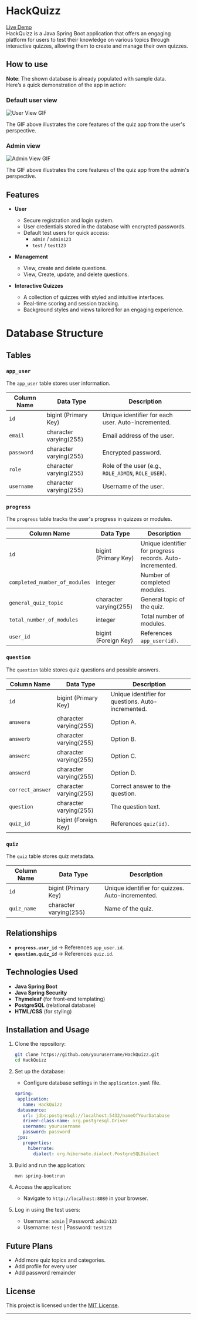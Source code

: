 
# HackQuizz
[Live Demo](https://www.filipsanecki.pl/HackQuizz/) <br>
HackQuizz is a Java Spring Boot application that offers an engaging platform for users to test their knowledge on various topics through interactive quizzes, allowing them to create and manage their own quizzes.
## How to use 
**Note**: The shown database is already populated with sample data.
<br>Here’s a quick demonstration of the app in action:

### Default user view 

![User View GIF](./screenshots/user-view.gif)

The GIF above illustrates the core features of the quiz app from the user's perspective.

### Admin view 
![Admin View GIF](./screenshots/admin-view.gif)


The GIF above illustrates the core features of the quiz app from the admin's perspective.
## Features

- **User**
  - Secure registration and login system.
  - User credentials stored in the database with encrypted passwords.
  - Default test users for quick access:
    - `admin` / `admin123`
    - `test` / `test123`
  
- **Management**
  - View, create and delete questions.
  - View, Create, update, and delete questions.

- **Interactive Quizzes**
  - A collection of quizzes with styled and intuitive interfaces.
  - Real-time scoring and session tracking.
  - Background styles and views tailored for an engaging experience.

# Database Structure



## Tables

### `app_user`
The `app_user` table stores user information.

| Column Name   | Data Type               | Description                                   |
|---------------|-------------------------|-----------------------------------------------|
| `id`          | bigint (Primary Key)     | Unique identifier for each user. Auto-incremented. |
| `email`       | character varying(255)   | Email address of the user.                   |
| `password`    | character varying(255)   | Encrypted password.                          |
| `role`        | character varying(255)   | Role of the user (e.g., `ROLE_ADMIN`, `ROLE_USER`). |
| `username`    | character varying(255)   | Username of the user.                        |

### `progress`
The `progress` table tracks the user's progress in quizzes or modules.

| Column Name                | Data Type               | Description                                   |
|----------------------------|-------------------------|-----------------------------------------------|
| `id`                        | bigint (Primary Key)     | Unique identifier for progress records. Auto-incremented. |
| `completed_number_of_modules` | integer                | Number of completed modules.                  |
| `general_quiz_topic`        | character varying(255)   | General topic of the quiz.                   |
| `total_number_of_modules`   | integer                 | Total number of modules.                     |
| `user_id`                   | bigint (Foreign Key)     | References `app_user(id)`.                   |

### `question`
The `question` table stores quiz questions and possible answers.

| Column Name      | Data Type               | Description                                   |
|------------------|-------------------------|-----------------------------------------------|
| `id`             | bigint (Primary Key)     | Unique identifier for questions. Auto-incremented. |
| `answera`        | character varying(255)   | Option A.                                     |
| `answerb`        | character varying(255)   | Option B.                                     |
| `answerc`        | character varying(255)   | Option C.                                     |
| `answerd`        | character varying(255)   | Option D.                                     |
| `correct_answer` | character varying(255)   | Correct answer to the question.              |
| `question`       | character varying(255)   | The question text.                           |
| `quiz_id`        | bigint (Foreign Key)     | References `quiz(id)`.                       |

### `quiz`
The `quiz` table stores quiz metadata.

| Column Name   | Data Type               | Description                                   |
|---------------|-------------------------|-----------------------------------------------|
| `id`          | bigint (Primary Key)     | Unique identifier for quizzes. Auto-incremented. |
| `quiz_name`   | character varying(255)   | Name of the quiz.                            |

## Relationships

- **`progress.user_id`** → References `app_user.id`.  
- **`question.quiz_id`** → References `quiz.id`.

## Technologies Used

- **Java Spring Boot**
- **Java Spring Security**
- **Thymeleaf** (for front-end templating)
- **PostgreSQL** (relational database)
- **HTML/CSS** (for styling)

## Installation and Usage

1. Clone the repository:
   ```bash
   git clone https://github.com/yourusername/HackQuizz.git
   cd HackQuizz
   ```

2. Set up the database:
   - Configure database settings in the `application.yaml` file.
   ```yaml
   spring:
    application:
      name: HackQuizz
    datasource:
      url: jdbc:postgresql://localhost:5432/nameOfYourDatabase
      driver-class-name: org.postgresql.Driver
      username: yourusername
      password: password
    jpa:
      properties:
        hibernate:
          dialect: org.hibernate.dialect.PostgreSQLDialect
   ```

3. Build and run the application:
   ```bash
   mvn spring-boot:run
   ```

4. Access the application:
   - Navigate to `http://localhost:8080` in your browser.

5. Log in using the test users:
   - Username: `admin` | Password: `admin123`
   - Username: `test` | Password: `test123`

## Future Plans

- Add more quiz topics and categories.
- Add profile for every user
- Add password remainder

## License

This project is licensed under the [MIT License](LICENSE).

---


